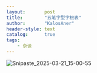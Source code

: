 ```yaml
---
layout:       post
title:        "五笔字型字根表"
author:       "KalosAner"
header-style: text
catalog:      true
tags:
    - 杂谈
---
```


![Snipaste_2025-03-21_15-00-55](C:\Users\Administrator\Documents\github.io\KalosAner.github.io\img\in-post\Snipaste_2025-03-21_15-00-55.png)
